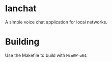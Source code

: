 # lanchat
A simple voice chat application for local networks.

# Building
Use the Makefile to build with `MinGW-w64`.
